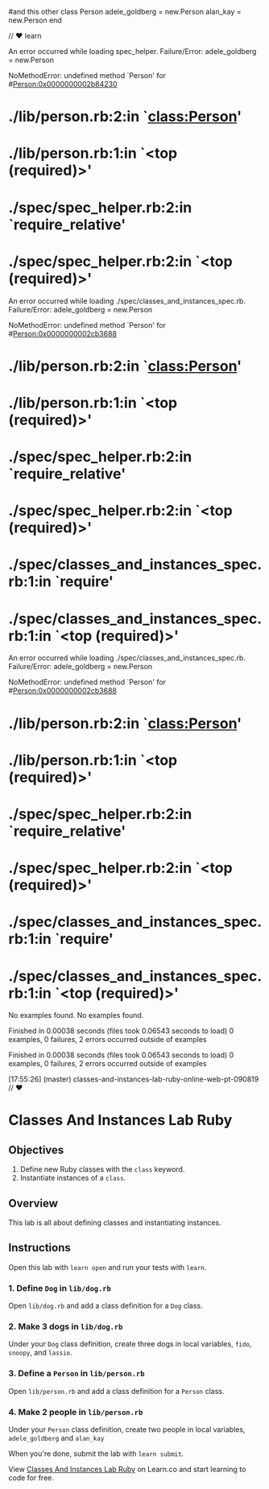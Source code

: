 #and this other
class Person
  adele_goldberg = new.Person
  alan_kay = new.Person
end



// ♥ learn

An error occurred while loading spec_helper.
Failure/Error: adele_goldberg = new.Person

NoMethodError:
  undefined method `Person' for #<Person:0x0000000002b84230>
# ./lib/person.rb:2:in `<class:Person>'
# ./lib/person.rb:1:in `<top (required)>'
# ./spec/spec_helper.rb:2:in `require_relative'
# ./spec/spec_helper.rb:2:in `<top (required)>'

An error occurred while loading ./spec/classes_and_instances_spec.rb.
Failure/Error: adele_goldberg = new.Person

NoMethodError:
  undefined method `Person' for #<Person:0x0000000002cb3688>
# ./lib/person.rb:2:in `<class:Person>'
# ./lib/person.rb:1:in `<top (required)>'
# ./spec/spec_helper.rb:2:in `require_relative'
# ./spec/spec_helper.rb:2:in `<top (required)>'
# ./spec/classes_and_instances_spec.rb:1:in `require'
# ./spec/classes_and_instances_spec.rb:1:in `<top (required)>'

An error occurred while loading ./spec/classes_and_instances_spec.rb.
Failure/Error: adele_goldberg = new.Person

NoMethodError:
  undefined method `Person' for #<Person:0x0000000002cb3688>
# ./lib/person.rb:2:in `<class:Person>'
# ./lib/person.rb:1:in `<top (required)>'
# ./spec/spec_helper.rb:2:in `require_relative'
# ./spec/spec_helper.rb:2:in `<top (required)>'
# ./spec/classes_and_instances_spec.rb:1:in `require'
# ./spec/classes_and_instances_spec.rb:1:in `<top (required)>'
No examples found.
No examples found.


Finished in 0.00038 seconds (files took 0.06543 seconds to load)
0 examples, 0 failures, 2 errors occurred outside of examples

Finished in 0.00038 seconds (files took 0.06543 seconds to load)
0 examples, 0 failures, 2 errors occurred outside of examples


[17:55:26] (master) classes-and-instances-lab-ruby-online-web-pt-090819
// ♥
# Classes And Instances Lab Ruby

## Objectives

1. Define new Ruby classes with the `class` keyword.
2. Instantiate instances of a `class`.

## Overview

This lab is all about defining classes and instantiating instances.

## Instructions

Open this lab with `learn open` and run your tests with `learn`.

### 1. Define `Dog` in `lib/dog.rb`

Open `lib/dog.rb` and add a class definition for a `Dog` class.

### 2. Make 3 dogs in `lib/dog.rb`

Under your `Dog` class definition, create three dogs in local variables, `fido`, `snoopy`, and `lassie`.

### 3. Define a `Person` in `lib/person.rb`

Open `lib/person.rb` and add a class definition for a `Person` class.

### 4. Make 2 people in `lib/person.rb`

Under your `Person` class definition, create two people in local variables, `adele_goldberg` and `alan_kay`

When you're done, submit the lab with `learn submit`.

<p data-visibility='hidden'>View <a href='https://learn.co/lessons/classes-and-instances-lab-ruby' title='Classes And Instances Lab Ruby'>Classes And Instances Lab Ruby</a> on Learn.co and start learning to code for free.</p>

